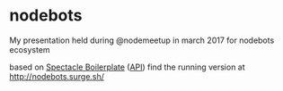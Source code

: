 # nodebots

My presentation held during @nodemeetup in march 2017 for nodebots ecosystem

based on [Spectacle Boilerplate](https://github.com/FormidableLabs/spectacle-boilerplate/) ([API](https://github.com/FormidableLabs/spectacle/blob/master/README.markdown))
find the running version at http://nodebots.surge.sh/

